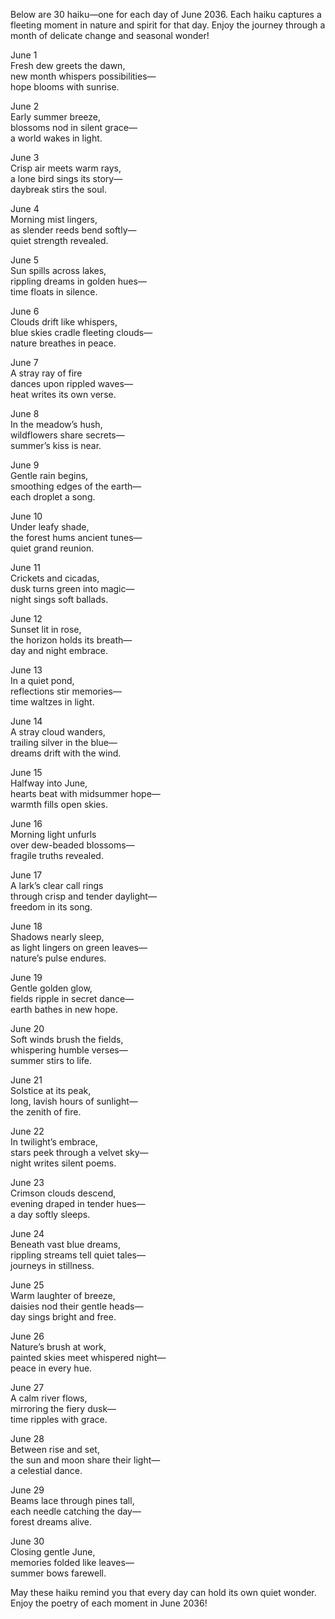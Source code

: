 Below are 30 haiku—one for each day of June 2036. Each haiku captures a fleeting moment in nature and spirit for that day. Enjoy the journey through a month of delicate change and seasonal wonder!

June 1  
Fresh dew greets the dawn,  
new month whispers possibilities—  
hope blooms with sunrise.

June 2  
Early summer breeze,  
blossoms nod in silent grace—  
a world wakes in light.

June 3  
Crisp air meets warm rays,  
a lone bird sings its story—  
daybreak stirs the soul.

June 4  
Morning mist lingers,  
as slender reeds bend softly—  
quiet strength revealed.

June 5  
Sun spills across lakes,  
rippling dreams in golden hues—  
time floats in silence.

June 6  
Clouds drift like whispers,  
blue skies cradle fleeting clouds—  
nature breathes in peace.

June 7  
A stray ray of fire  
dances upon rippled waves—  
heat writes its own verse.

June 8  
In the meadow’s hush,  
wildflowers share secrets—  
summer’s kiss is near.

June 9  
Gentle rain begins,  
smoothing edges of the earth—  
each droplet a song.

June 10  
Under leafy shade,  
the forest hums ancient tunes—  
quiet grand reunion.

June 11  
Crickets and cicadas,  
dusk turns green into magic—  
night sings soft ballads.

June 12  
Sunset lit in rose,  
the horizon holds its breath—  
day and night embrace.

June 13  
In a quiet pond,  
reflections stir memories—  
time waltzes in light.

June 14  
A stray cloud wanders,  
trailing silver in the blue—  
dreams drift with the wind.

June 15  
Halfway into June,  
hearts beat with midsummer hope—  
warmth fills open skies.

June 16  
Morning light unfurls  
over dew-beaded blossoms—  
fragile truths revealed.

June 17  
A lark’s clear call rings  
through crisp and tender daylight—  
freedom in its song.

June 18  
Shadows nearly sleep,  
as light lingers on green leaves—  
nature’s pulse endures.

June 19  
Gentle golden glow,  
fields ripple in secret dance—  
earth bathes in new hope.

June 20  
Soft winds brush the fields,  
whispering humble verses—  
summer stirs to life.

June 21  
Solstice at its peak,  
long, lavish hours of sunlight—  
the zenith of fire.

June 22  
In twilight’s embrace,  
stars peek through a velvet sky—  
night writes silent poems.

June 23  
Crimson clouds descend,  
evening draped in tender hues—  
a day softly sleeps.

June 24  
Beneath vast blue dreams,  
rippling streams tell quiet tales—  
journeys in stillness.

June 25  
Warm laughter of breeze,  
daisies nod their gentle heads—  
day sings bright and free.

June 26  
Nature’s brush at work,  
painted skies meet whispered night—  
peace in every hue.

June 27  
A calm river flows,  
mirroring the fiery dusk—  
time ripples with grace.

June 28  
Between rise and set,  
the sun and moon share their light—  
a celestial dance.

June 29  
Beams lace through pines tall,  
each needle catching the day—  
forest dreams alive.

June 30  
Closing gentle June,  
memories folded like leaves—  
summer bows farewell.

May these haiku remind you that every day can hold its own quiet wonder. Enjoy the poetry of each moment in June 2036!
